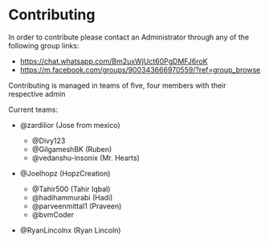 # Contributing

In order to contribute please contact an Administrator through any of the following group links:
- https://chat.whatsapp.com/Bm2uxWjUct60PgDMFJ6roK
- https://m.facebook.com/groups/900343666970559/?ref=group_browse

Contributing is managed in teams of five, four members with their respective admin

Current teams:
- @zardilior (Jose from mexico)
  - @Divy123
  - @GilgameshBK (Ruben)
  - @vedanshu-insonix (Mr. Hearts)

- @Joelhopz (HopzCreation)
  - @Tahir500 (Tahir Iqbal)
  - @hadihammurabi (Hadi)
  - @parveenmittal1 (Praveen)
  - @bvmCoder

- @RyanLincolnx (Ryan Lincoln)
